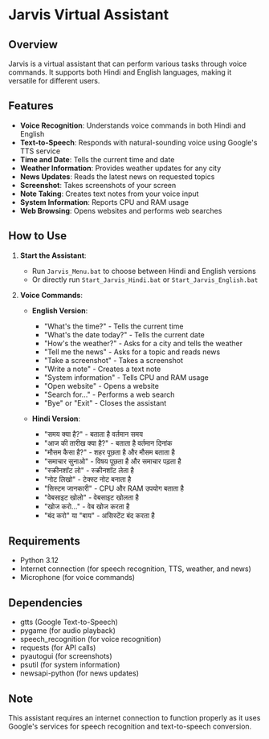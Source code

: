 # Jarvis Virtual Assistant

## Overview
Jarvis is a virtual assistant that can perform various tasks through voice commands. It supports both Hindi and English languages, making it versatile for different users.

## Features
- **Voice Recognition**: Understands voice commands in both Hindi and English
- **Text-to-Speech**: Responds with natural-sounding voice using Google's TTS service
- **Time and Date**: Tells the current time and date
- **Weather Information**: Provides weather updates for any city
- **News Updates**: Reads the latest news on requested topics
- **Screenshot**: Takes screenshots of your screen
- **Note Taking**: Creates text notes from your voice input
- **System Information**: Reports CPU and RAM usage
- **Web Browsing**: Opens websites and performs web searches

## How to Use
1. **Start the Assistant**:
   - Run `Jarvis_Menu.bat` to choose between Hindi and English versions
   - Or directly run `Start_Jarvis_Hindi.bat` or `Start_Jarvis_English.bat`

2. **Voice Commands**:
   - **English Version**:
     - "What's the time?" - Tells the current time
     - "What's the date today?" - Tells the current date
     - "How's the weather?" - Asks for a city and tells the weather
     - "Tell me the news" - Asks for a topic and reads news
     - "Take a screenshot" - Takes a screenshot
     - "Write a note" - Creates a text note
     - "System information" - Tells CPU and RAM usage
     - "Open website" - Opens a website
     - "Search for..." - Performs a web search
     - "Bye" or "Exit" - Closes the assistant

   - **Hindi Version**:
     - "समय क्या है?" - बताता है वर्तमान समय
     - "आज की तारीख क्या है?" - बताता है वर्तमान दिनांक
     - "मौसम कैसा है?" - शहर पूछता है और मौसम बताता है
     - "समाचार सुनाओ" - विषय पूछता है और समाचार पढ़ता है
     - "स्क्रीनशॉट लो" - स्क्रीनशॉट लेता है
     - "नोट लिखो" - टेक्स्ट नोट बनाता है
     - "सिस्टम जानकारी" - CPU और RAM उपयोग बताता है
     - "वेबसाइट खोलो" - वेबसाइट खोलता है
     - "खोज करो..." - वेब खोज करता है
     - "बंद करो" या "बाय" - असिस्टेंट बंद करता है

## Requirements
- Python 3.12
- Internet connection (for speech recognition, TTS, weather, and news)
- Microphone (for voice commands)

## Dependencies
- gtts (Google Text-to-Speech)
- pygame (for audio playback)
- speech_recognition (for voice recognition)
- requests (for API calls)
- pyautogui (for screenshots)
- psutil (for system information)
- newsapi-python (for news updates)

## Note
This assistant requires an internet connection to function properly as it uses Google's services for speech recognition and text-to-speech conversion.
